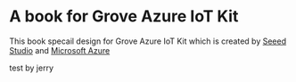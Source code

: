 # A book for Grove Azure IoT Kit

This book specail design for Grove Azure IoT Kit which is created by [Seeed Studio](http://seeed.cc) and [Microsoft Azure](http://azure.microsoft.com)

test by jerry
